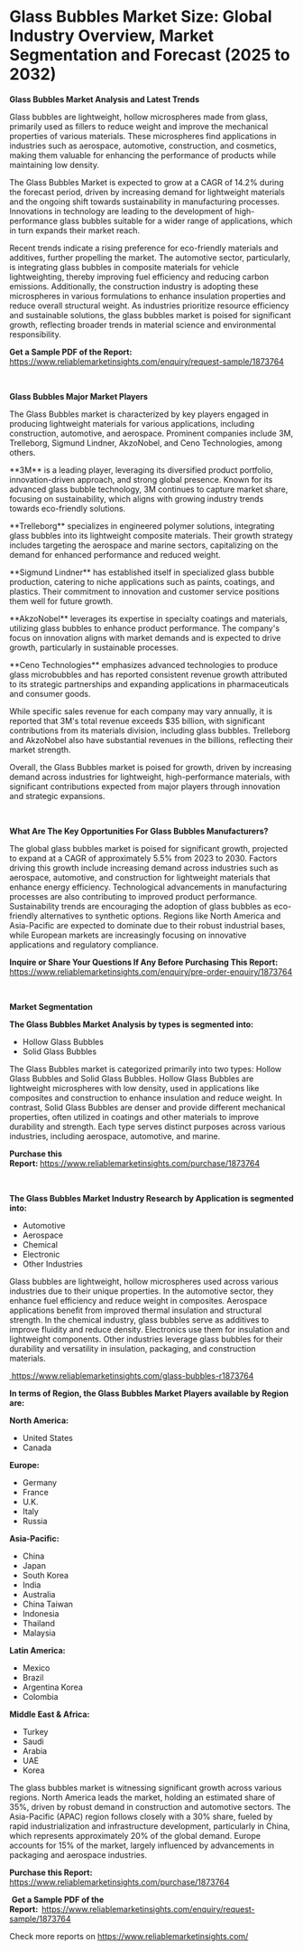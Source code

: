 <p><h1>Glass Bubbles Market Size: Global Industry Overview, Market Segmentation and Forecast (2025 to 2032)</h1></p><p><strong>Glass Bubbles Market Analysis and Latest Trends</strong></p>
<p><p>Glass bubbles are lightweight, hollow microspheres made from glass, primarily used as fillers to reduce weight and improve the mechanical properties of various materials. These microspheres find applications in industries such as aerospace, automotive, construction, and cosmetics, making them valuable for enhancing the performance of products while maintaining low density.</p><p>The Glass Bubbles Market is expected to grow at a CAGR of 14.2% during the forecast period, driven by increasing demand for lightweight materials and the ongoing shift towards sustainability in manufacturing processes. Innovations in technology are leading to the development of high-performance glass bubbles suitable for a wider range of applications, which in turn expands their market reach.</p><p>Recent trends indicate a rising preference for eco-friendly materials and additives, further propelling the market. The automotive sector, particularly, is integrating glass bubbles in composite materials for vehicle lightweighting, thereby improving fuel efficiency and reducing carbon emissions. Additionally, the construction industry is adopting these microspheres in various formulations to enhance insulation properties and reduce overall structural weight. As industries prioritize resource efficiency and sustainable solutions, the glass bubbles market is poised for significant growth, reflecting broader trends in material science and environmental responsibility.</p></p>
<p><strong>Get a Sample PDF of the Report:&nbsp;</strong> <a href="https://www.reliablemarketinsights.com/enquiry/request-sample/1873764?utm_campaign=1894&utm_medium=2&utm_source=Github&utm_content=ia&utm_term=31032025&utm_id=glass-bubbles">https://www.reliablemarketinsights.com/enquiry/request-sample/1873764</a></p>
<p>&nbsp;</p>
<p><strong>Glass Bubbles Major Market Players</strong></p>
<p><p>The Glass Bubbles market is characterized by key players engaged in producing lightweight materials for various applications, including construction, automotive, and aerospace. Prominent companies include 3M, Trelleborg, Sigmund Lindner, AkzoNobel, and Ceno Technologies, among others.</p><p>**3M** is a leading player, leveraging its diversified product portfolio, innovation-driven approach, and strong global presence. Known for its advanced glass bubble technology, 3M continues to capture market share, focusing on sustainability, which aligns with growing industry trends towards eco-friendly solutions. </p><p>**Trelleborg** specializes in engineered polymer solutions, integrating glass bubbles into its lightweight composite materials. Their growth strategy includes targeting the aerospace and marine sectors, capitalizing on the demand for enhanced performance and reduced weight.</p><p>**Sigmund Lindner** has established itself in specialized glass bubble production, catering to niche applications such as paints, coatings, and plastics. Their commitment to innovation and customer service positions them well for future growth.</p><p>**AkzoNobel** leverages its expertise in specialty coatings and materials, utilizing glass bubbles to enhance product performance. The company's focus on innovation aligns with market demands and is expected to drive growth, particularly in sustainable processes.</p><p>**Ceno Technologies** emphasizes advanced technologies to produce glass microbubbles and has reported consistent revenue growth attributed to its strategic partnerships and expanding applications in pharmaceuticals and consumer goods.</p><p>While specific sales revenue for each company may vary annually, it is reported that 3M's total revenue exceeds $35 billion, with significant contributions from its materials division, including glass bubbles. Trelleborg and AkzoNobel also have substantial revenues in the billions, reflecting their market strength.</p><p>Overall, the Glass Bubbles market is poised for growth, driven by increasing demand across industries for lightweight, high-performance materials, with significant contributions expected from major players through innovation and strategic expansions.</p></p>
<p>&nbsp;</p>
<p><strong>What Are The Key Opportunities For Glass Bubbles Manufacturers?</strong></p>
<p><p>The global glass bubbles market is poised for significant growth, projected to expand at a CAGR of approximately 5.5% from 2023 to 2030. Factors driving this growth include increasing demand across industries such as aerospace, automotive, and construction for lightweight materials that enhance energy efficiency. Technological advancements in manufacturing processes are also contributing to improved product performance. Sustainability trends are encouraging the adoption of glass bubbles as eco-friendly alternatives to synthetic options. Regions like North America and Asia-Pacific are expected to dominate due to their robust industrial bases, while European markets are increasingly focusing on innovative applications and regulatory compliance.</p></p>
<p><strong>Inquire or Share Your Questions If Any Before Purchasing This Report:</strong> <a href="https://www.reliablemarketinsights.com/enquiry/pre-order-enquiry/1873764?utm_campaign=1894&utm_medium=2&utm_source=Github&utm_content=ia&utm_term=31032025&utm_id=glass-bubbles">https://www.reliablemarketinsights.com/enquiry/pre-order-enquiry/1873764</a></p>
<p>&nbsp;</p>
<p><strong>Market Segmentation</strong></p>
<p><strong>The Glass Bubbles Market Analysis by types is segmented into:</strong></p>
<p><ul><li>Hollow Glass Bubbles</li><li>Solid Glass Bubbles</li></ul></p>
<p><p>The Glass Bubbles market is categorized primarily into two types: Hollow Glass Bubbles and Solid Glass Bubbles. Hollow Glass Bubbles are lightweight microspheres with low density, used in applications like composites and construction to enhance insulation and reduce weight. In contrast, Solid Glass Bubbles are denser and provide different mechanical properties, often utilized in coatings and other materials to improve durability and strength. Each type serves distinct purposes across various industries, including aerospace, automotive, and marine.</p></p>
<p><strong>Purchase this Report:&nbsp;</strong><a href="https://www.reliablemarketinsights.com/purchase/1873764?utm_campaign=1894&utm_medium=2&utm_source=Github&utm_content=ia&utm_term=31032025&utm_id=glass-bubbles">https://www.reliablemarketinsights.com/purchase/1873764</a></p>
<p>&nbsp;</p>
<p><strong>The Glass Bubbles Market Industry Research by Application is segmented into:</strong></p>
<p><ul><li>Automotive</li><li>Aerospace</li><li>Chemical</li><li>Electronic</li><li>Other Industries</li></ul></p>
<p><p>Glass bubbles are lightweight, hollow microspheres used across various industries due to their unique properties. In the automotive sector, they enhance fuel efficiency and reduce weight in composites. Aerospace applications benefit from improved thermal insulation and structural strength. In the chemical industry, glass bubbles serve as additives to improve fluidity and reduce density. Electronics use them for insulation and lightweight components. Other industries leverage glass bubbles for their durability and versatility in insulation, packaging, and construction materials.</p></p>
<p><a href="https://www.reliablemarketinsights.com/glass-bubbles-r1873764?utm_campaign=1894&utm_medium=2&utm_source=Github&utm_content=ia&utm_term=31032025&utm_id=glass-bubbles">&nbsp;https://www.reliablemarketinsights.com/glass-bubbles-r1873764</a></p>
<p><strong>In terms of Region, the Glass Bubbles Market Players available by Region are:</strong></p>
<p>
    <p> <strong> North America: </strong>
        <ul>
            <li>United States</li>
            <li>Canada</li>
        </ul>
        </p> 
    <p> <strong> Europe: </strong>
        <ul>
            <li>Germany</li>
            <li>France</li>
            <li>U.K.</li>
            <li>Italy</li>
            <li>Russia</li>
        </ul>
        </p> 
    <p> <strong> Asia-Pacific: </strong>
        <ul>
            <li>China</li>
            <li>Japan</li>
            <li>South Korea</li>
            <li>India</li>
            <li>Australia</li>
            <li>China Taiwan</li>
            <li>Indonesia</li>
            <li>Thailand</li>
            <li>Malaysia</li>
        </ul>
        </p> 
    <p> <strong> Latin America: </strong>
        <ul>
            <li>Mexico</li>
            <li>Brazil</li>
            <li>Argentina Korea</li>
            <li>Colombia</li>
        </ul>
        </p> 
    <p> <strong> Middle East & Africa: </strong>
        <ul>
            <li>Turkey</li>
            <li>Saudi</li>
            <li>Arabia</li>
            <li>UAE</li>
            <li>Korea</li>
        </ul>
    </p>
    </p>
<p><p>The glass bubbles market is witnessing significant growth across various regions. North America leads the market, holding an estimated share of 35%, driven by robust demand in construction and automotive sectors. The Asia-Pacific (APAC) region follows closely with a 30% share, fueled by rapid industrialization and infrastructure development, particularly in China, which represents approximately 20% of the global demand. Europe accounts for 15% of the market, largely influenced by advancements in packaging and aerospace industries.</p></p>
<p><strong>Purchase this Report: </strong><a href="https://www.reliablemarketinsights.com/purchase/1873764?utm_campaign=1894&utm_medium=2&utm_source=Github&utm_content=ia&utm_term=31032025&utm_id=glass-bubbles">https://www.reliablemarketinsights.com/purchase/1873764</a></p>
<p>&nbsp;<strong>Get a Sample PDF of the Report:&nbsp;&nbsp;</strong><a href="https://www.reliablemarketinsights.com/enquiry/request-sample/1873764?utm_campaign=1894&utm_medium=2&utm_source=Github&utm_content=ia&utm_term=31032025&utm_id=glass-bubbles">https://www.reliablemarketinsights.com/enquiry/request-sample/1873764</a></p>
<p><strong></strong></p>
<p>Check more reports on <a href="https://www.reliablemarketinsights.com/?utm_campaign=1894&utm_medium=2&utm_source=Github&utm_content=ia&utm_term=31032025&utm_id=glass-bubbles">https://www.reliablemarketinsights.com/</a></p>